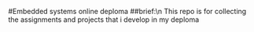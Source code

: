 #Embedded systems online deploma
##brief:\n
    This repo is for collecting the assignments and projects that i develop in my deploma
